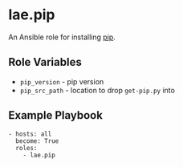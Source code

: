# lae.pip

An Ansible role for installing [pip](https://pip.pypa.io/en/latest/).

## Role Variables

- `pip_version` - pip version
- `pip_src_path` - location to drop `get-pip.py` into

## Example Playbook

```
- hosts: all
  become: True
  roles:
    - lae.pip
```
